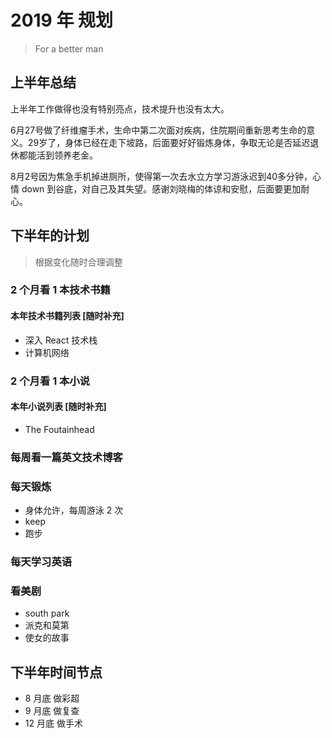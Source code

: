# 2019 年 规划

> For a better man

## 上半年总结

上半年工作做得也没有特别亮点，技术提升也没有太大。

6月27号做了纤维瘤手术，生命中第二次面对疾病，住院期间重新思考生命的意义。29岁了，身体已经在走下坡路，后面要好好锻炼身体，争取无论是否延迟退休都能活到领养老金。

8月2号因为焦急手机掉进厕所，使得第一次去水立方学习游泳迟到40多分钟，心情 down 到谷底，对自己及其失望。感谢刘晓梅的体谅和安慰，后面要更加耐心。

## 下半年的计划

> 根据变化随时合理调整

### 2 个月看 1 本技术书籍

#### 本年技术书籍列表 [随时补充]

- 深入 React 技术栈
- 计算机网络

### 2 个月看 1 本小说

#### 本年小说列表 [随时补充]

- The Foutainhead

### 每周看一篇英文技术博客

### 每天锻炼

- 身体允许，每周游泳 2 次
- keep
- 跑步

### 每天学习英语

### 看美剧

- south park
- 派克和莫第
- 使女的故事

## 下半年时间节点

- 8 月底 做彩超
- 9 月底 做复查
- 12 月底 做手术
